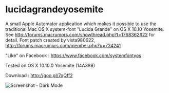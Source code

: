 lucidagrandeyosemite
====================

A small Apple Automator application which makes it possible to use the traditional Mac OS X system-font "Lucida Grande" on OS X 10.10 Yosemite.
See http://forums.macrumors.com/showthread.php?t=1768362#22 for detail.
Font patch created by vista980622, http://forums.macrumors.com/member.php?u=724241

"Like" on Facebook : https://www.facebook.com/systemfontyos

Tested on OS X 10.10.0 Yosemite (14A389)

Download : http://goo.gl/7qQff2

![](https://raw.githubusercontent.com/schreiberstein/lucidagrandeyosemite/master/Screenshots/Screenshot_Dark_Mode.jpg "Screenshot - Dark Mode")

